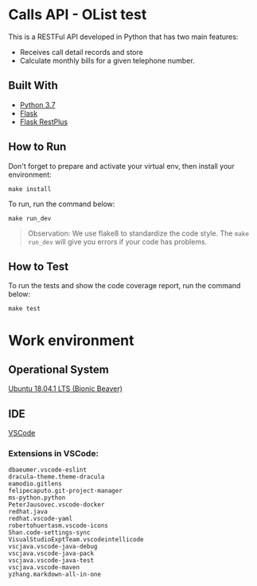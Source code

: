 # Calls API - OList test 
This is a RESTFul API developed in Python that has two main features:
- Receives call detail records and store 
- Calculate monthly bills for a given telephone number.

## Built With
- [Python 3.7](https://docs.python.org/3/whatsnew/3.7.html)
- [Flask](http://flask.pocoo.org/)
- [Flask RestPlus](http://flask-restplus.readthedocs.io/)

## How to **Run**

Don't forget to prepare and activate your virtual env, then install your environment:

```
make install
```

To run, run the command below:

```
make run_dev
```
> Observation: We use flake8 to standardize the code style. The `make run_dev` will give you errors if your code has problems.

## How to **Test**

To run the tests and show the code coverage report, run the command below:

```
make test
```

# Work environment

## Operational System 

[Ubuntu 18.04.1 LTS (Bionic Beaver)
](http://releases.ubuntu.com/18.04/)

## IDE 

[VSCode](https://code.visualstudio.com/)

### Extensions in VSCode: 
``` 
dbaeumer.vscode-eslint
dracula-theme.theme-dracula
eamodio.gitlens
felipecaputo.git-project-manager
ms-python.python
PeterJausovec.vscode-docker
redhat.java
redhat.vscode-yaml
robertohuertasm.vscode-icons
Shan.code-settings-sync
VisualStudioExptTeam.vscodeintellicode
vscjava.vscode-java-debug
vscjava.vscode-java-pack
vscjava.vscode-java-test
vscjava.vscode-maven
yzhang.markdown-all-in-one
```